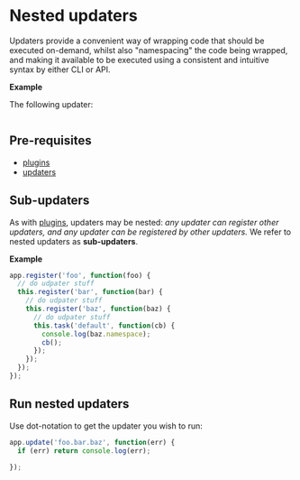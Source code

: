 # Nested updaters

Updaters provide a convenient way of wrapping code that should be executed on-demand, whilst also "namespacing" the code being wrapped, and making it available to be executed using a consistent and intuitive syntax by either CLI or API.

**Example**

The following updater:

```js

```

## Pre-requisites

* [plugins](api/plugins.md)
* [updaters](updaters.md)

## Sub-updaters

As with [plugins](api/plugins.md), updaters may be nested: _any updater can register other updaters, and any updater can be registered by other updaters._ We refer to nested updaters as **sub-updaters**.

**Example**

```js
app.register('foo', function(foo) {
  // do udpater stuff
  this.register('bar', function(bar) {
    // do udpater stuff
    this.register('baz', function(baz) {
      // do udpater stuff
      this.task('default', function(cb) {
        console.log(baz.namespace);
        cb();
      });
    });
  });
});
```

## Run nested updaters

Use dot-notation to get the updater you wish to run:

```js
app.update('foo.bar.baz', function(err) {
  if (err) return console.log(err);

});
```
